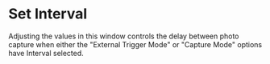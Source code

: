 # Set Interval

Adjusting the values in this window controls the delay between photo capture when either the "External Trigger Mode" or "Capture Mode" options have Interval selected.

